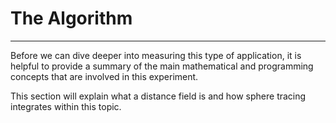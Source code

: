 # The Algorithm
---

Before we can dive deeper into measuring this type of application, it is helpful to provide a summary of the main mathematical and programming concepts that are involved in this experiment.

This section will explain what a distance field is and how sphere tracing integrates within this topic.
